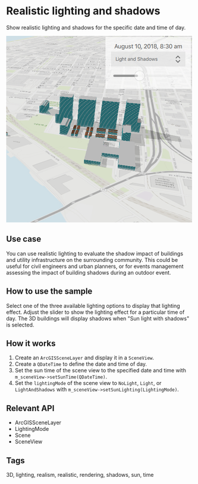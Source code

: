 # Realistic lighting and shadows
Show realistic lighting and shadows for the specific date and time of day.

![](screenshot.png)

## Use case
You can use realistic lighting to evaluate the shadow impact of buildings and utility infrastructure on the surrounding community. This could be useful for civil engineers and urban planners, or for events management assessing the impact of building shadows during an outdoor event.

## How to use the sample
Select one of the three available lighting options to display that lighting effect. Adjust the slider to show the lighting effect for a particular time of day. The 3D buildings will display shadows when "Sun light with shadows" is selected. 

## How it works
1. Create an `ArcGISSceneLayer` and display it in a `SceneView`.
2. Create a `QDateTime` to define the date and time of day.
3. Set the sun time of the scene view to the specified date and time with `m_sceneView->setSunTime(QDateTime)`.
4. Set the `lightingMode` of the scene view to `NoLight`, `Light`, or `LightAndShadows` with `m_sceneView->setSunLighting(LightingMode)`.

## Relevant API
* ArcGISSceneLayer
* LightingMode
* Scene
* SceneView

## Tags
3D, lighting, realism, realistic, rendering, shadows, sun, time
